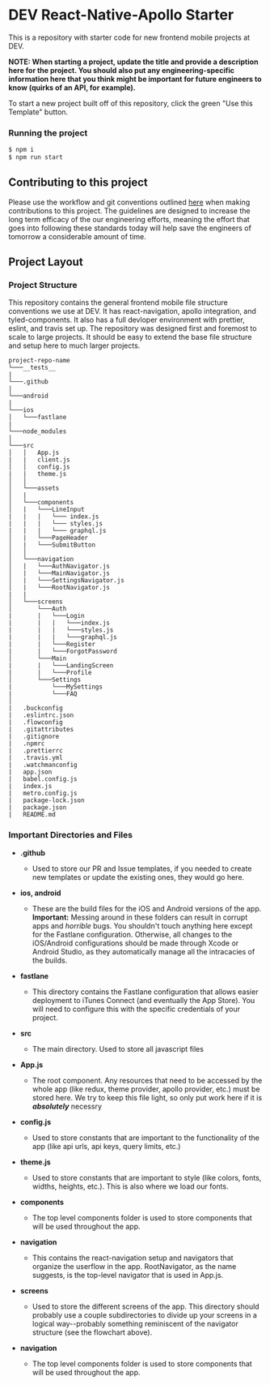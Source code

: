 # DEV React-Native-Apollo Starter

This is a repository with starter code for new frontend mobile projects at DEV.

**NOTE: When starting a project, update the title and provide a description here for the project. You should also put any engineering-specific information here that you think might be important for future engineers to know (quirks of an API, for example).**

To start a new project built off of this repository, click the green "Use this Template" button.

### Running the project

```bash
$ npm i
$ npm run start
```

## Contributing to this project

Please use the workflow and git conventions outlined [here](https://docs.google.com/document/d/1MJUp3kGXOG2ck8phtELk1Ph2AcBFZDMpM9j8dJTCeIw/edit?usp=sharing) when making contributions to this project. The guidelines are designed to increase the long term efficacy of the our engineering efforts, meaning the effort that goes into following these standards today will help save the engineers of tomorrow a considerable amount of time.

## Project Layout

### Project Structure

This repository contains the general frontend mobile file structure conventions we use at DEV. It has react-navigation, apollo integration, and tyled-components. It also has a full devloper environment with prettier, eslint, and travis set up. The repository was designed first and foremost to scale to large projects. It should be easy to extend the base file structure and setup here to much larger projects.

```
project-repo-name
└───__tests__
|
└───.github
|
└───android
|
└───ios
│   └───fastlane
|
└───node_modules
│
└───src
│   │   App.js
|   |   client.js
│   │   config.js
|   |   theme.js
│   │
│   └───assets
│   |
│   └───components
│   |   └───LineInput
|   |   |   └─── index.js
|   |   |   └─── styles.js
|   |   |   └─── graphql.js
│   |   └───PageHeader
│   |   └───SubmitButton
│   │
│   └───navigation
│   |   └───AuthNavigator.js
│   |   └───MainNavigator.js
│   |   └───SettingsNavigator.js
│   |   └───RootNavigator.js
|   |
│   └───screens
│       └───Auth
|       |   └───Login
|       |   |   └───index.js
|       |   |   └───styles.js
|       |   |   └───graphql.js
|       |   └───Register
|       |   └───ForgotPassword
│       └───Main
|       |   └───LandingScreen
|       |   └───Profile
│       └───Settings
|           └───MySettings
|           └───FAQ
│
|   .buckconfig
|   .eslintrc.json
|   .flowconfig
|   .gitattributes
|   .gitignore
|   .npmrc
|   .prettierrc
|   .travis.yml
|   .watchmanconfig
|   app.json
|   babel.config.js
|   index.js
|   metro.config.js
|   package-lock.json
|   package.json
|   README.md
```

### Important Directories and Files

- **.github**

  - Used to store our PR and Issue templates, if you needed to create new templates or update the existing ones, they would go here.

- **ios, android**

  - These are the build files for the iOS and Android versions of the app. **Important:** Messing around in these folders can result in corrupt apps and _horrible_ bugs. You shouldn't touch anything here except for the Fastlane configuration. Otherwise, all changes to the iOS/Android configurations should be made through Xcode or Android Studio, as they automatically manage all the intracacies of the builds.

- **fastlane**

  - This directory contains the Fastlane configuration that allows easier deployment to iTunes Connect (and eventually the App Store). You will need to configure this with the specific credentials of your project.

- **src**

  - The main directory. Used to store all javascript files

- **App.js**

  - The root component. Any resources that need to be accessed by the whole app (like redux, theme provider, apollo provider, etc.) must be stored here. We try to keep this file light, so only put work here if it is **_absolutely_** necessry

- **config.js**

  - Used to store constants that are important to the functionality of the app (like api urls, api keys, query limits, etc.)

- **theme.js**

  - Used to store constants that are important to style (like colors, fonts, widths, heights, etc.). This is also where we load our fonts.

- **components**

  - The top level components folder is used to store components that will be used throughout the app.

- **navigation**

  - This contains the react-navigation setup and navigators that organize the userflow in the app. RootNavigator, as the name suggests, is the top-level navigator that is used in App.js.

- **screens**

  - Used to store the different screens of the app. This directory should probably use a couple subdirectories to divide up your screens in a logical way--probably something reminiscent of the navigator structure (see the flowchart above).

- **navigation**

  - The top level components folder is used to store components that will be used throughout the app.
